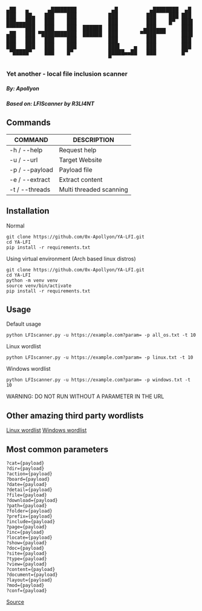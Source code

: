 <pre>
▄██   ▄      ▄████████           ▄█          ▄████████  ▄█  
███   ██▄   ███    ███          ███         ███    ███ ███  
███▄▄▄███   ███    ███          ███         ███    █▀  ███▌ 
▀▀▀▀▀▀███   ███    ███  ██████  ███        ▄███▄▄▄     ███▌ 
▄██   ███ ▀███████████  ██████  ███       ▀▀███▀▀▀     ███▌ 
███   ███   ███    ███          ███         ███        ███  
███   ███   ███    ███          ███▌    ▄   ███        ███  
 ▀█████▀    ███    █▀           █████▄▄██   ███        █▀   
                                ▀    </pre>
                                
### Yet another - local file inclusion scanner
##### By: Apollyon
##### Based on: LFIScanner by R3LI4NT  

## Commands

| COMMAND | DESCRIPTION |
| ------------- | ------------- |
| -h / --help | Request help |
| -u / --url | Target Website |
| -p / --payload | Payload file |
| -e / --extract | Extract content |
| -t / --threads | Multi threaded scanning |

## Installation
Normal
```
git clone https://github.com/0x-Apollyon/YA-LFI.git
cd YA-LFI
pip install -r requirements.txt
```
Using virtual environment (Arch based linux distros)
```
git clone https://github.com/0x-Apollyon/YA-LFI.git
cd YA-LFI
python -m venv venv
source venv/bin/activate
pip install -r requirements.txt
```

## Usage

Default usage
```
python LFIscanner.py -u https://example.com?param= -p all_os.txt -t 10
```
Linux wordlist
```
python LFIscanner.py -u https://example.com?param= -p linux.txt -t 10
```
Windows wordlist
```
python LFIscanner.py -u https://example.com?param= -p windows.txt -t 10
```
WARNING: DO NOT RUN WITHOUT A PARAMETER IN THE URL

## Other amazing third party wordlists

[Linux wordlist](https://github.com/carlospolop/Auto_Wordlists/blob/main/wordlists/file_inclusion_linux.txt)
[Windows wordlist](https://github.com/carlospolop/Auto_Wordlists/blob/main/wordlists/file_inclusion_windows.txt)

## Most common parameters

```
?cat={payload}
?dir={payload}
?action={payload}
?board={payload}
?date={payload}
?detail={payload}
?file={payload}
?download={payload}
?path={payload}
?folder={payload}
?prefix={payload}
?include={payload}
?page={payload}
?inc={payload}
?locate={payload}
?show={payload}
?doc={payload}
?site={payload}
?type={payload}
?view={payload}
?content={payload}
?document={payload}
?layout={payload}
?mod={payload}
?conf={payload}
```
[Source](https://book.hacktricks.xyz/pentesting-web/file-inclusion)
